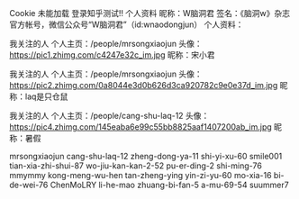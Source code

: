 Cookie 未能加载
登录知乎测试!!
个人资料 昵称：W脑洞君 
签名：《脑洞w》杂志官方帐号，微信公众号“W脑洞君”（id:wnaodongjun）
个人资料：

我关注的人 个人主页：/people/mrsongxiaojun 
头像：https://pic1.zhimg.com/c4247e32c_im.jpg
昵称：宋小君

我关注的人 个人主页：/people/mrsongxiaojun 
头像：https://pic2.zhimg.com/0a8044e3d0b626d3ca920782c9e0e37d_im.jpg
昵称：laq是只仓鼠

我关注的人 个人主页：/people/cang-shu-laq-12 
头像：https://pic4.zhimg.com/145eaba6e99c55bb8825aaf1407200ab_im.jpg
昵称：暑假

mrsongxiaojun
cang-shu-laq-12
zheng-dong-ya-11
shi-yi-xu-60
smile001
tian-xia-zhi-shui-87
wo-jiu-kan-kan-2-52
pu-er-ding-2
shi-ming-76
mmymmy
kong-meng-wu-hen
tan-zheng-ying
yin-zi-yu-60
mo-xia-16
bi-de-wei-76
ChenMoLRY
li-he-mao
zhuang-bi-fan-5
a-mu-69-54
suummer7

